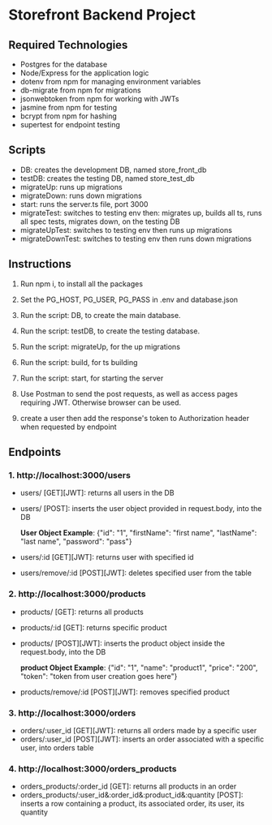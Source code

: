 # Storefront Backend Project

## Required Technologies

- Postgres for the database
- Node/Express for the application logic
- dotenv from npm for managing environment variables
- db-migrate from npm for migrations
- jsonwebtoken from npm for working with JWTs
- jasmine from npm for testing
- bcrypt from npm for hashing
- supertest for endpoint testing

## Scripts
- DB:  creates the development DB, named store_front_db
- testDB:  creates the testing DB, named store_test_db
- migrateUp:  runs up migrations
- migrateDown:  runs down migrations
- start:  runs the server.ts file, port 3000
- migrateTest:  switches to testing env then: migrates up, builds all ts, runs all spec tests, migrates down, on the testing DB
- migrateUpTest:  switches to testing env then runs up migrations
- migrateDownTest: switches to testing env then runs down migrations

## Instructions
1. Run npm i, to install all the packages

2. Set the PG_HOST, PG_USER, PG_PASS in .env and database.json

3. Run the script: DB, to create the main database.

4. Run the script: testDB, to create the testing database.

5. Run the script: migrateUp, for the up migrations

6. Run the script: build, for ts building

7. Run the script: start, for starting the server

8. Use Postman to send the post requests, as well as access pages requiring JWT. Otherwise browser can be used.

9. create a user then add the response's token to Authorization header when requested by endpoint

## Endpoints

### 1. http://localhost:3000/users
- users/ [GET][JWT]: returns all users in the DB
- users/ [POST]: inserts the user object provided in request.body, into the DB  

    **User Object Example**: {"id": "1", "firstName": "first name", "lastName": "last name", "password": "pass"} 

- users/:id [GET][JWT]: returns user with specified id
- users/remove/:id [POST][JWT]: deletes specified user from the table  

### 2. http://localhost:3000/products
- products/ [GET]: returns all products
- products/:id [GET]: returns specific product
- products/ [POST][JWT]: inserts the product object inside the request.body, into the DB  

    **product Object Example**: {"id": "1", "name": "product1", "price": "200", "token": "token from user creation goes here"}

- products/remove/:id [POST][JWT]: removes specified product  

### 3. http://localhost:3000/orders

- orders/:user_id [GET][JWT]: returns all orders made by a specific user
- orders/:user_id [POST][JWT]: inserts an order associated with a specific user, into orders table  

### 4. http://localhost:3000/orders_products
- orders_products/:order_id [GET]: returns all products in an order
- orders_products/:user_id&:order_id&:product_id&:quantity [POST]: inserts a row containing a product, its associated order, its user, its quantity
